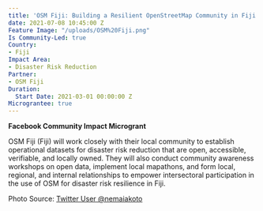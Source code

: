 ```yaml
---
title: 'OSM Fiji: Building a Resilient OpenStreetMap Community in Fiji'
date: 2021-07-08 10:45:00 Z
Feature Image: "/uploads/OSM%20Fiji.png"
Is Community-Led: true
Country:
- Fiji
Impact Area:
- Disaster Risk Reduction
Partner:
- OSM Fiji
Duration:
  Start Date: 2021-03-01 00:00:00 Z
Micrograntee: true
---
```


**Facebook Community Impact Microgrant**

OSM Fiji (Fiji) will work closely with their local community to establish operational datasets for disaster risk reduction that are open, accessible, verifiable, and locally owned. They will also conduct community awareness workshops on open data, implement local mapathons, and form local, regional, and internal relationships to empower intersectoral participation in the use of OSM for disaster risk resilience in Fiji.

Photo Source: [Twitter User @nemaiakoto](https://twitter.com/nemaiakoto/status/1329608218247458816)